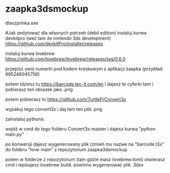 # zaapka3dsmockup
dlaszprinka.exe

#Jak zedytować dla własnych potrzeb (debil edition)
instaluj kurwa devkitpro (weź tam że nintendo 3ds development) https://github.com/devkitPro/installer/releases

instaluj kurwa lovebrew https://github.com/lovebrew/lovebrew/releases/tag/0.6.0

przepisz swój numerki pod kodem kreskowym z aplikacji żaapka (przykład: 995246045758)

potem idziesz tu https://barcode.tec-it.com/en i dajesz te cyferki tam i pobierasz ten obrazek jako .png

potem pobierasz to https://github.com/TurtleP/Convert3x

wypakuj tego convert3x i daj tam ten plik .png 

zainstaluj pythona.

wejdź w cmd do tego folderu Convert3x-master i dajesz kurwa "python main.py"

po konwersji dajesz wygenerowany plik (zmień mu nazwe na "barcode.t3x" do folderu "love-main" z repozytorium zaapka3dsmockup

potem w folderze z repozytorium (tam gdzie masz lovebrew.toml) otwierasz cmd i wpisujesz lovebrew build. powinno wygenerować plik .3dsx


